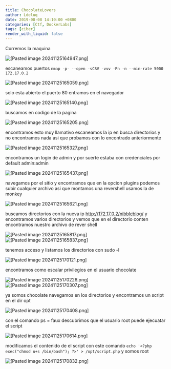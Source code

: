 ```yaml
---
title: ChocolateLovers
author: Ldeluq
date: 2019-08-08 14:10:00 +0800
categories: [Ctf, DockerLabs]
tags: [ciber]
render_with_liquid: false
---
```



Corremos la maquina 

![[Pasted image 20241125164947.png]](/imagenes/Pasted%20image%2020241125164947.png)

escaneamos puertos
`nmap -p- --open -sCSV -vvv -Pn -n --min-rate 5000 172.17.0.2`  

![[Pasted image 20241125165059.png]](/imagenes/Pasted%20image%2020241125165059.png)

solo esta abierto el puerto 80 entramos en el navegador

![[Pasted image 20241125165140.png]](/imagenes/Pasted%20image%2020241125165140.png)

buscamos en codigo de la pagina

![[Pasted image 20241125165205.png]](/imagenes/Pasted%20image%2020241125165205.png)

encontramos esto muy llamativo escaneamos la ip en busca directorios y no encontramos nada asi que probamos con lo encontrado anteriormente

![[Pasted image 20241125165327.png]](/imagenes/Pasted%20image%2020241125165327.png)

encontramos un login de admin y por suerte estaba con credenciales por default admin:admin 

![[Pasted image 20241125165437.png]](/imagenes/Pasted%20image%2020241125165437.png)

navegamos por el sitio y encontramos que en la opcion plugins podemos subir cualquier archivo asi que montamos una revershell usamos la de monkey

![[Pasted image 20241125165621.png]](/imagenes/Pasted%20image%2020241125165621.png)

buscamos directorios con la nueva ip http://172.17.0.2/nibbleblog/ y encontramos varios directorios y vemos que en el directorio conten encontramos nuestro archivo de rever shell 

![[Pasted image 20241125165817.png]](/imagenes/Pasted%20image%2020241125165817.png)
![[Pasted image 20241125165837.png]](/imagenes/Pasted%20image%2020241125165837.png)

tenemos acceso y listamos los directorios con sudo -l 

![[Pasted image 20241125170121.png]](/imagenes/Pasted%20image%2020241125170121.png)

encontramos como escalar privilegios en el usuario chocolate

![[Pasted image 20241125170226.png]](/imagenes/Pasted%20image%2020241125170226.png)
![[Pasted image 20241125170307.png]](/imagenes/Pasted%20image%2020241125170307.png)

ya somos chocolate navegamos en los directorios y encontramos un script en el dir opt

![[Pasted image 20241125170408.png]](/imagenes/Pasted%20image%2020241125170408.png)

con el comando ps = faux descubrimos que el usuario root puede ejecuatar el script

![[Pasted image 20241125170614.png]](/imagenes/Pasted%20image%2020241125170614.png)

modificamos el contenido de el script con este comando `echo '<?php exec("chmod u+s /bin/bash"); ?>' > /opt/script.php` y somos root

![[Pasted image 20241125170832.png]](/imagenes/Pasted%20image%2020241125170832.png)
